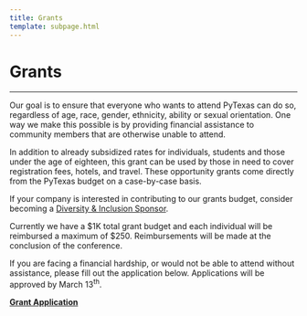 ```yaml
---
title: Grants
template: subpage.html
---
```


# Grants
---

Our goal is to ensure that everyone who wants to attend PyTexas can do so, regardless of age, race, gender, ethnicity, ability or sexual orientation. One way we make this possible is by providing financial assistance to community members that are otherwise unable to attend.

In addition to already subsidized rates for individuals, students and those under the age of eighteen, this grant can be used by those in need to cover registration fees, hotels, and travel. These opportunity grants come directly from the PyTexas budget on a case-by-case basis.

If your company is interested in contributing to our grants budget, consider becoming a [Diversity & Inclusion Sponsor](/sponsors/prospectus).

Currently we have a $1K total grant budget and each individual will be reimbursed a maximum of $250. Reimbursements will be made at the conclusion of the conference.

If you are facing a financial hardship, or would not be able to attend without assistance, please fill out the application below. Applications will be approved by March 13<sup>th</sup>.

**[Grant Application](https://goo.gl/forms/WXcF0xFzBfOHPLU43)**
